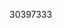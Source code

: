 [//]: # (Created by ./bin/manage_files.pl from ./species/Cylicostephanus_goldi/PRJEB498/Cylicostephanus_goldi_PRJEB498.publication.html on Thu Jun 11 13:43:50 2020)
30397333
